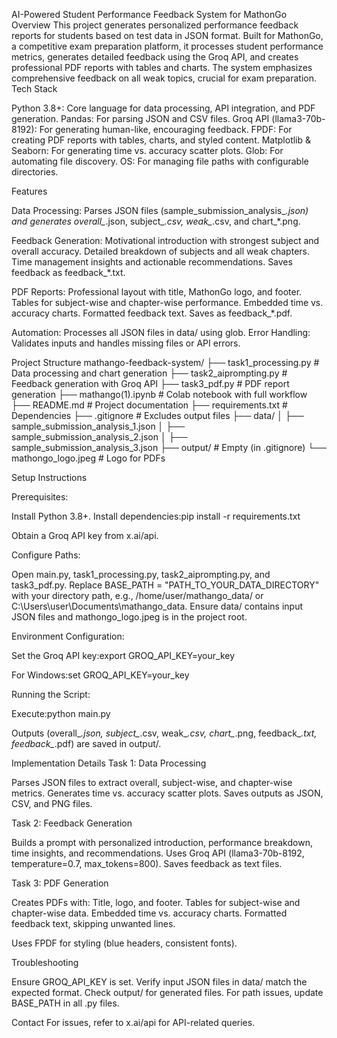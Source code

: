 AI-Powered Student Performance Feedback System for MathonGo
Overview
  This project generates personalized performance feedback reports for  students based on test data in JSON format. Built for MathonGo, a competitive exam  preparation platform, it processes student performance metrics, generates detailed feedback using the Groq API, and creates professional PDF reports with tables and charts. The system emphasizes comprehensive feedback on all weak topics, crucial for exam preparation.
Tech Stack

Python 3.8+: Core language for data processing, API integration, and PDF generation.
Pandas: For parsing JSON and CSV files.
Groq API (llama3-70b-8192): For generating human-like, encouraging feedback.
FPDF: For creating PDF reports with tables, charts, and styled content.
Matplotlib & Seaborn: For generating time vs. accuracy scatter plots.
Glob: For automating file discovery.
OS: For managing file paths with configurable directories.

Features

Data Processing: Parses JSON files (sample_submission_analysis_*.json) and generates overall_*.json, subject_*.csv, weak_*.csv, and chart_*.png.

Feedback Generation:
Motivational introduction with strongest subject and overall accuracy.
Detailed breakdown of subjects and all weak chapters.
Time management insights and actionable recommendations.
Saves feedback as feedback_*.txt.


PDF Reports:
Professional layout with title, MathonGo logo, and footer.
Tables for subject-wise and chapter-wise performance.
Embedded time vs. accuracy charts.
Formatted feedback text.
Saves as feedback_*.pdf.


Automation: Processes all JSON files in data/ using glob.
Error Handling: Validates inputs and handles missing files or API errors.

Project Structure
mathango-feedback-system/
├── task1_processing.py # Data processing and chart generation
├── task2_aiprompting.py    # Feedback generation with Groq API
├── task3_pdf.py         # PDF report generation
├── mathango(1).ipynb  # Colab notebook with full workflow
├── README.md               # Project documentation
├── requirements.txt         # Dependencies
├── .gitignore              # Excludes output files
├── data/
│   ├── sample_submission_analysis_1.json
│   ├── sample_submission_analysis_2.json
│   ├── sample_submission_analysis_3.json
├── output/                 # Empty (in .gitignore)
└── mathongo_logo.jpeg      # Logo for PDFs

Setup Instructions

Prerequisites:

Install Python 3.8+.
Install dependencies:pip install -r requirements.txt


Obtain a Groq API key from x.ai/api.


Configure Paths:

Open main.py, task1_processing.py, task2_aiprompting.py, and task3_pdf.py.
Replace BASE_PATH = "PATH_TO_YOUR_DATA_DIRECTORY" with your directory path, e.g., /home/user/mathango_data/ or C:\Users\user\Documents\mathango_data\.
Ensure data/ contains input JSON files and mathongo_logo.jpeg is in the project root.


Environment Configuration:

Set the Groq API key:export GROQ_API_KEY=your_key


For Windows:set GROQ_API_KEY=your_key


Running the Script:

Execute:python main.py


Outputs (overall_*.json, subject_*.csv, weak_*.csv, chart_*.png, feedback_*.txt, feedback_*.pdf) are saved in output/.



Implementation Details
Task 1: Data Processing

Parses JSON files to extract overall, subject-wise, and chapter-wise metrics.
Generates time vs. accuracy scatter plots.
Saves outputs as JSON, CSV, and PNG files.

Task 2: Feedback Generation

Builds a prompt with personalized introduction, performance breakdown, time insights, and recommendations.
Uses Groq API (llama3-70b-8192, temperature=0.7, max_tokens=800).
Saves feedback as text files.

Task 3: PDF Generation

Creates PDFs with:
Title, logo, and footer.
Tables for subject-wise and chapter-wise data.
Embedded time vs. accuracy charts.
Formatted feedback text, skipping unwanted lines.


Uses FPDF for styling (blue headers, consistent fonts).


Troubleshooting

Ensure GROQ_API_KEY is set.
Verify input JSON files in data/ match the expected format.
Check output/ for generated files.
For path issues, update BASE_PATH in all .py files.

Contact
  For issues, refer to x.ai/api for API-related queries.
